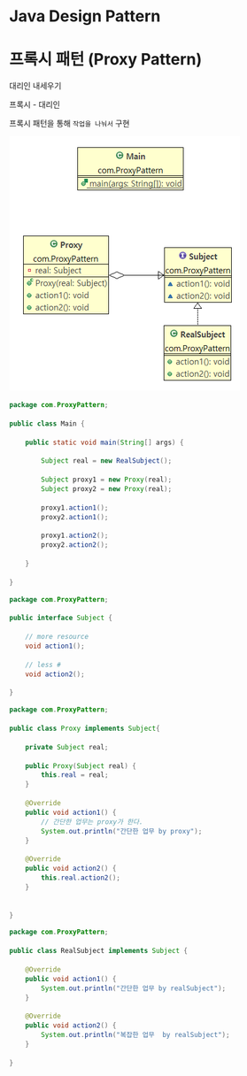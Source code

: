 # Java Design Pattern



# 프록시 패턴  (Proxy Pattern)

대리인 내세우기

프록시 - 대리인

프록시 패턴을 통해 `작업을 나눠서` 구현



![image-20200621204841037](images/image-20200621204841037.png)

```java
package com.ProxyPattern;

public class Main {

	public static void main(String[] args) {
		
		Subject real = new RealSubject();
		
		Subject proxy1 = new Proxy(real);
		Subject proxy2 = new Proxy(real);
		
		proxy1.action1();
		proxy2.action1();
		
		proxy1.action2();
		proxy2.action2();
		
	}
	
}

```



```java
package com.ProxyPattern;

public interface Subject {
	
	// more resource
	void action1();
	
	// less #
	void action2();
	
}

```





```java
package com.ProxyPattern;

public class Proxy implements Subject{
	
	private Subject real;
	
	public Proxy(Subject real) {
		this.real = real;
	}
	
	@Override
	public void action1() {
		// 간단한 업무는 proxy가 한다.
		System.out.println("간단한 업무 by proxy");
	}

	@Override
	public void action2() {
		this.real.action2();
	}

	
}

```



```java
package com.ProxyPattern;

public class RealSubject implements Subject {

	@Override
	public void action1() {
		System.out.println("간단한 업무 by realSubject");
	}

	@Override
	public void action2() {
		System.out.println("복잡한 업무  by realSubject");
	}

}

```

